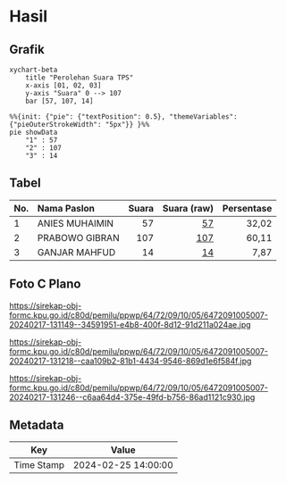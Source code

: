 # Hasil

## Grafik

```mermaid
xychart-beta
    title "Perolehan Suara TPS"
    x-axis [01, 02, 03]
    y-axis "Suara" 0 --> 107
    bar [57, 107, 14]
```

```mermaid
%%{init: {"pie": {"textPosition": 0.5}, "themeVariables": {"pieOuterStrokeWidth": "5px"}} }%%
pie showData
    "1" : 57
    "2" : 107
    "3" : 14
```

## Tabel

| No. | Nama Paslon    | Suara | Suara (raw) | Persentase |
|:--- |:-------------- | -----:| -----------:| ----------:|
| 1   | ANIES MUHAIMIN | 57    | [57][p-1]   | 32,02      |
| 2   | PRABOWO GIBRAN | 107   | [107][p-2]  | 60,11      |
| 3   | GANJAR MAHFUD  | 14    | [14][p-3]   | 7,87       |


[p-1]: https://github.com/gigit-pemilu/pemilu-2024-64-kalimantan-timur/blob/main/pilpres/hitung-suara/sub/64-kalimantan-timur/sub/72-kota-samarinda/sub/09-samarinda-kota/sub/1005-sungai-pinang-luar/sub/007-tps/sub/paslon-1.txt
[p-2]: https://github.com/gigit-pemilu/pemilu-2024-64-kalimantan-timur/blob/main/pilpres/hitung-suara/sub/64-kalimantan-timur/sub/72-kota-samarinda/sub/09-samarinda-kota/sub/1005-sungai-pinang-luar/sub/007-tps/sub/paslon-2.txt
[p-3]: https://github.com/gigit-pemilu/pemilu-2024-64-kalimantan-timur/blob/main/pilpres/hitung-suara/sub/64-kalimantan-timur/sub/72-kota-samarinda/sub/09-samarinda-kota/sub/1005-sungai-pinang-luar/sub/007-tps/sub/paslon-3.txt

## Foto C Plano

https://sirekap-obj-formc.kpu.go.id/c80d/pemilu/ppwp/64/72/09/10/05/6472091005007-20240217-131149--34591951-e4b8-400f-8d12-91d211a024ae.jpg

https://sirekap-obj-formc.kpu.go.id/c80d/pemilu/ppwp/64/72/09/10/05/6472091005007-20240217-131218--caa109b2-81b1-4434-9546-869d1e6f584f.jpg

https://sirekap-obj-formc.kpu.go.id/c80d/pemilu/ppwp/64/72/09/10/05/6472091005007-20240217-131246--c6aa64d4-375e-49fd-b756-86ad1121c930.jpg


## Metadata

| Key        | Value               |
| ---------- | ------------------- |
| Time Stamp | 2024-02-25 14:00:00 |



